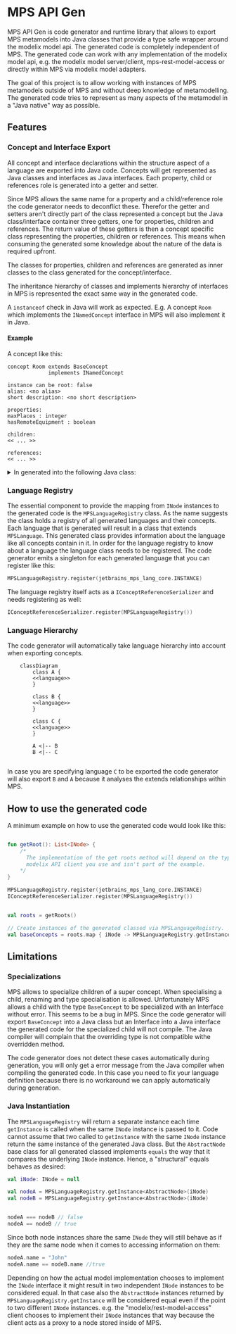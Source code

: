 # MPS API Gen

MPS API Gen is code generator and runtime library that allows to export MPS metamodels into Java classes that provide a
type safe wrapper around the modelix model api. The generated code is completely independent of MPS. The generated code
can work with any implementation of the modelix model api, e.g. the modelix model server/client, mps-rest-model-access
or
directly within MPS via modelix model adapters.

The goal of this project is to allow working with instances of MPS metamodels outside of MPS and without deep knowledge
of
metamodelling. The generated code tries to represent as many aspects of the metamodel in a "Java native" way as
possible.

## Features

### Concept and Interface Export

All concept and interface declarations within the structure aspect of a language are exported into Java code.
Concepts will get represented as Java classes and interfaces as Java interfaces. Each property, child or references role
is generated into a getter and setter.

Since MPS allows the same name for a property and a child/reference role the code generator needs to deconflict these.
Therefor the getter and setters aren't directly part of the class represented a concept but the Java class/interface
container three getters, one for properties, children and references. The return value of these getters is then a
concept
specific class representing the properties, children or references. This means when consuming the generated some
knowledge
about the nature of the data is required upfront.

The classes for properties, children and references are generated as inner classes to the class generated for
the concept/interface.

The inheritance hierarchy of classes and implements hierarchy of interfaces in MPS is represented the exact same way in
the generated code.

A `instanceof` check in Java will work as expected. E.g. A concept `Room` which implements the `INamedConcept` interface
in MPS will also implement it in Java.

#### Example

A concept like this:

```
concept Room extends BaseConcept                                                                                                                                                          
             implements INamedConcept                                                                                                                                                     
                                                                                                                                                                                          
instance can be root: false 
alias: <no alias> 
short description: <no short description> 
 
properties: 
maxPlaces : integer
hasRemoteEquipment : boolean         
 
children: 
<< ... >> 
 
references: 
<< ... >>                                                                                                                                                                              
```

<details>
<summary>
In generated into the following Java class:
</summary>

```java
package University.Schedule.structure;

/*Generated by MPS */

import jetbrains.mps.lang.core.structure.BaseConcept;
import jetbrains.mps.lang.core.structure.INamedConcept;
import org.modelix.mps.apigen.runtime.INodeHolder;
import org.jetbrains.annotations.NotNull;
import org.modelix.model.api.INode;
import org.jetbrains.annotations.Nullable;

/**
 * Generated for http://127.0.0.1:63320/node?ref=r%3Adfa26643-4653-44bc-9dfe-5a6581bcd381%28University.Schedule.structure%29%2F4128798754188010580
 */
public class Room extends BaseConcept implements INamedConcept {

    public class Properties extends BaseConcept.Properties implements INodeHolder, INamedConcept.Properties {

        @NotNull
        @Override
        public INode getINode() {
            return Room.this.getINode();
        }

        @Nullable
        public Integer getMaxPlaces() {
            String propertyValue = getINode().getPropertyValue("maxPlaces");
            if (propertyValue != null && !(propertyValue.isEmpty())) {
                return Integer.parseInt(propertyValue);
            }
            return null;
        }

        @Nullable
        public Integer setMaxPlaces(Integer value) {
            if (value != null) {
                getINode().setPropertyValue("maxPlaces", Integer.toString(value));
            } else {
                getINode().setPropertyValue("maxPlaces", null);
            }
            return value;
        }

        @Nullable
        public Boolean getHasRemoteEquipment() {
            String propertyValue = getINode().getPropertyValue("hasRemoteEquipment");
            if (propertyValue != null && !(propertyValue.isEmpty())) {
                return Boolean.parseBoolean(propertyValue);
            }
            return null;
        }

        @Nullable
        public Boolean setHasRemoteEquipment(@Nullable Boolean value) {
            if (value != null) {
                getINode().setPropertyValue("hasRemoteEquipment", Boolean.toString(value));
            } else {
                getINode().setPropertyValue("hasRemoteEquipment", null);
            }
            return value;
        }
    }

    public class Children extends BaseConcept.Children implements INodeHolder, INamedConcept.Children {

        @NotNull
        @Override
        public INode getINode() {
            return Room.this.getINode();
        }
    }

    public class References extends BaseConcept.References implements INodeHolder, INamedConcept.References {

        @NotNull
        @Override
        public INode getINode() {
            return Room.this.getINode();
        }


    }

    private final Properties properties;
    private final Children children;
    private final References references;

    public Room(INode node) {
        super(node);
        this.properties = new Properties();
        this.children = new Children();
        this.references = new References();
    }

    public Properties getProperties() {
        return this.properties;
    }

    public Children getChildren() {
        return this.children;
    }

    public References getReferences() {
        return this.references;
    }
}

```

</details>

### Language Registry

The essential component to provide the mapping from `INode` instances to the generated code is the `MPSLanguageRegistry`
class. As the name suggests the class holds a registry of all generated languages and their concepts. Each language that
is generated will result in a class that extends `MPSLanguage`. This generated class provides information about the
language
like all concepts contain in it. In order for the language registry to know about a language the language class
needs to be registered. The code generator emits a singleton for each generated language that you can register like
this:

```kotlin
MPSLanguageRegistry.register(jetbrains_mps_lang_core.INSTANCE)
```

The language registry itself acts as a `IConceptReferenceSerializer` and needs registering as well:

```kotlin
IConceptReferenceSerializer.register(MPSLanguageRegistry())
```

### Language Hierarchy

The code generator will automatically take language hierarchy into account when exporting concepts.

```mermaid
    classDiagram 
        class A {
        <<language>>
        }
        
        class B {
        <<language>>
        }
        
        class C {
        <<language>>
        }
        
        A <|-- B
        B <|-- C
    
```

In case you are specifying language `C` to be exported the code generator will also export `B` and `A` because it
analyses
the extends relationships within MPS.

## How to use the generated code

A minimum example on how to use the generated code would look like this:

```kotlin

fun getRoot(): List<INode> {
    /*
      The implementation of the get roots method will depend on the type of 
      modelix API client you use and isn't part of the example.
    */
}

MPSLanguageRegistry.register(jetbrains_mps_lang_core.INSTANCE)
IConceptReferenceSerializer.register(MPSLanguageRegistry())


val roots = getRoots()

// Create instances of the generated classed via MPSLanguageRegistry.
val baseConcepts = roots.map { iNode -> MPSLanguageRegistry.getInstance<BaseConcept>(iNode) }

```

## Limitations

### Specializations

MPS allows to specialize children of a super concept. When specialising a child, renaming and type specialisation is
allowed.
Unfortunately MPS allows a child with the type `BaseConcept` to be specialized with an Interface without error. This
seems
to be a bug in MPS. Since the code generator will export `BaseConcept` into a Java class but an Interface into a Java
interface the generated code for the specialized child will not compile. The Java compiler will complain that the
overriding
type is not compatible withe overridden method.

The code generator does not detect these cases automatically during generation, you will only get a error message
from the Java compiler when compiling the generated code. In this case you need to fix your language definition because
there is no workaround we can apply automatically during generation.

### Java Instantiation

The `MPSLanguageRegistry` will return a separate instance each time `getInstance` is called when the same `INode`
instance
is passed to it. Code cannot assume that two called to `getInstance` with the same `INode` instance return the same
instance
of the generated Java class. But the `AbstractNode` base class for all generated classed implements `equals` the way
that it compares the underlying `INode` instance. Hence, a "structural" equals behaves as desired:

```kotlin
val iNode: INode = null

val nodeA = MPSLanguageRegistry.getInstance<AbstractNode>(iNode)
val nodeB = MPSLanguageRegistry.getInstance<AbstractNode>(iNode)


nodeA === nodeB // false 
nodeA == nodeB // true

```

Since both node instances share the same `INode` they will still behave as if they are the same node when it comes to
accessing information on them:

```kotlin
nodeA.name = "John"
nodeA.name == nodeB.name //true
```

Depending on how the actual model implementation chooses to implement the `INode` interface it might result in two
independent
`INode` instances to be considered equal. In that case also the `AbstractNode` instances returned
by `MPSLanguageRegistry.getInstance`
will be considered equal even if the point to two different `INode` instances. e.g. the "modelix/rest-model-access"
client
chooses to implement their `INode` instances that way because the client acts as a proxy to a node stored inside of MPS. 


